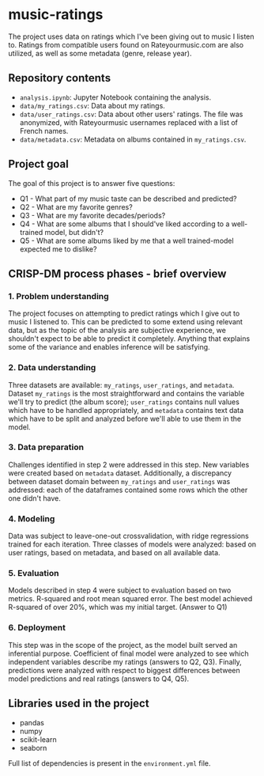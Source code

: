 # music-ratings

The project uses data on ratings which I've been giving out to music I listen to. Ratings from compatible users found on Rateyourmusic.com are also utilized, as well as some metadata (genre, release year).

## Repository contents
- `analysis.ipynb`: Jupyter Notebook containing the analysis.
- `data/my_ratings.csv`: Data about my ratings.
- `data/user_ratings.csv`: Data about other users' ratings. The file was anonymized, with Rateyourmusic usernames replaced with a list of French names.
- `data/metadata.csv`: Metadata on albums contained in `my_ratings.csv`.

## Project goal

The goal of this project is to answer five questions:
- Q1 - What part of my music taste can be described and predicted?
- Q2 - What are my favorite genres?
- Q3 - What are my favorite decades/periods?
- Q4 - What are some albums that I should've liked according to a well-trained model, but didn't?
- Q5 - What are some albums liked by me that a well trained-model expected me to dislike?

## CRISP-DM process phases - brief overview
### 1. Problem understanding
The project focuses on attempting to predict ratings which I give out to music I listened to. This can be predicted to some extend using relevant data, but as the topic of the analysis are subjective experience, we shouldn't expect to be able to predict it completely. Anything that explains some of the variance and enables inference will be satisfying.
### 2. Data understanding
Three datasets are available: `my_ratings`, `user_ratings`, and `metadata`. Dataset `my_ratings` is the most straightforward and contains the variable we'll try to predict (the album score); `user_ratings` contains null values which have to be handled appropriately, and `metadata` contains text data which have to be split and analyzed before we'll able to use them in the model.
### 3. Data preparation
Challenges identified in step 2 were addressed in this step. New variables were created based on `metadata` dataset. Additionally, a discrepancy between dataset domain between `my_ratings` and `user_ratings` was addressed: each of the dataframes contained some rows which the other one didn't have.
### 4. Modeling
Data was subject to leave-one-out crossvalidation, with ridge regressions trained for each iteration. Three classes of models were analyzed: based on user ratings, based on metadata, and based on all available data.
### 5. Evaluation
Models described in step 4 were subject to evaluation based on two metrics. R-squared and root mean squared error. The best model achieved R-squared of over 20%, which was my initial target. (Answer to Q1)
### 6. Deployment
This step was in the scope of the project, as the model built served an inferential purpose. Coefficient of final model were analyzed to see which independent variables describe my ratings (answers to Q2, Q3). Finally, predictions were analyzed with respect to biggest differences between model predictions and real ratings (answers to Q4, Q5).

## Libraries used in the project
- pandas
- numpy
- scikit-learn
- seaborn

Full list of dependencies is present in the `environment.yml` file.
